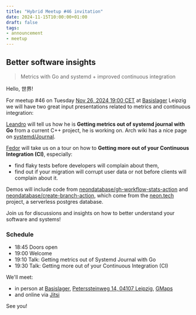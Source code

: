 ```yaml
---
title: "Hybrid Meetup #46 invitation"
date: 2024-11-15T10:00:00+01:00
draft: false
tags:
- announcement
- meetup
---
```


## Better software insights

> Metrics with Go and systemd + improved continuous integration

Hello, 世界!

For meetup #46 on Tuesday [Nov 26, 2024 19:00
CET](https://www.meetup.com/leipzig-golang/events/298066372/) at
[Basislager](https://www.basislager.co) Leipzig we will have two great
input presentations related to metrics and continuous integration:

[Leandro](https://www.linkedin.com/in/leandrosansilva/) will tell us how he is
**Getting metrics out of systemd journal with Go** from a current C++ project,
he is working on. Arch wiki has a nice page on [systemd/Journal](https://wiki.archlinux.org/title/Systemd/Journal).

[Fedor](https://www.linkedin.com/in/fedor-dikarev/) will take us on a tour on
how to **Getting more out of your Continuous Integration (CI)**, especially:

* find flaky tests before developers will complain about them,
* find out if your migration will corrupt user data or not before clients will complain about it.

Demos will include code from
[neondatabase/gh-workflow-stats-action](https://github.com/neondatabase/gh-workflow-stats-action/)
and
[neondatabase/create-branch-action](https://github.com/neondatabase/create-branch-action),
which come from the [neon.tech](https://neon.tech/) project, a serverless
postgres database.

Join us for discussions and insights on how to better understand your software
and systems!

### Schedule

* 18:45 Doors open
* 19:00 Welcome
* 19:10 Talk: Getting metrics out of Systemd Journal with Go
* 19:30 Talk: Getting more out of your Continuous Integration (CI)

We'll meet:

* in person at [Basislager](https://www.basislager.co/), [Peterssteinweg 14, 04107 Leipzig](https://www.openstreetmap.org/node/3504864558), [GMaps](https://maps.app.goo.gl/FoC727e5cgpiXLTo9)
* and online via [Jitsi](https://meet.jit.si/LeipzigGophers46)

See you!


<!--

XXX: LI, SLACK

-->

